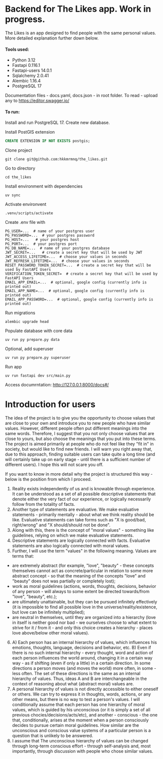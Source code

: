 Backend for The Likes app. Work in progress.
===========================================

The Likes is an app designed to find people with the same personal values. More detailed explanation further down below.

#### Tools used:
- Python 3.12
- Fastapi 0.116.1
- Fastapi-users 14.0.1
- Sqlalchemy 2.0.41
- Alembic 1.16.4
- PostgreSQL 17


Documentation files - docs.yaml, docs.json - in root folder.
To read - upload any to https://editor.swagger.io/

#### To run:

Install and run PostgreSQL 17.
Create new database.

Install PostGIS extension
```sql
CREATE EXTENSION IF NOT EXISTS postgis;
```

Clone project
```shell
git clone git@github.com:hkkmrmnq/the_likes.git
```

Go to directory
```shell
cd the_likes
```

Install environment with dependencies
```shell
uv sync
```

Activate environvent
```shell
.venv/scripts/activate
```

Create .env file with
```
PG_USER=...  # name of your postgres user
PG_PASSWORD=...  # your postgres password
PG_HOST=...   # your postgres host
PG_PORT=...  # your postgres port
PG_DB_NAME=...  # name of your postgres database
JWT_SECRET=...   # create a secret key that will be used by JWT
JWT_ACCESS_LIFETIME=...  # choose your values in seconds
JWT_REFRESH_LIFETIME=...  # choose your values in seconds
RESET_PASSWORD_TOKEN_SECRET=...  # create a secret key that will be used by FastAPI Users
VERIFICATION_TOKEN_SECRET=  # create a secret key that will be used by FastAPI Users
EMAIL_APP_EMAIL=...  # optional, google config (currently info is printed out)
EMAIL_APP_NAME=...  # optional, google config (currently info is printed out)
EMAIL_APP_PASSWORD=...  # optional, google config (currently info is printed out)
```

Run migrations
```shell
alembic upgrade head
```

Populate database with core data
```shell
uv run py prepare.py data
```

Optional, add superuser
```shell
uv run py prepare.py superuser
```

Run app
```shell
uv run fastapi dev src/main.py
```

Access documrntation: http://127.0.0.1:8000/docs#/





Introduction for users
===========================================

The idea of ​​the project is to give you the opportunity to choose values ​​that are close to your own and introduce you to new people who have similar values.
However, different people often put different meanings into the same words. Therefore, I suggest that you not only choose values ​​that are close to yours, but also choose the meanings that you put into these terms.
The project is aimed primarily at people who do not feel like they "fit in" in society, but would like to find new friends. I will warn you right away that, due to this approach, finding suitable users can take quite a long time (and will certainly take up on early stage - until there is a sufficient number of different users). I hope this will not scare you off.

If you want to know in more detail why the project is structured this way - below is the position from which I proceed.

1. Reality exists independently of us and is knowable through experience. It can be understood as a set of all possible descriptive statements that denote either the very fact of our experience, or logically necessarily follow from the totality of facts.
2. Another type of statements are evaluative. We make evaluative statements - primarily mentally - about what we think reality should be like. Evaluative statements can take forms such as "X is good/bad, right/wrong" and "X should/should not be done".
3. Along with this, there is the concept of "moral values" - something like guidelines, relying on which we make evaluative statements.
4. Descriptive statements are logically connected with facts. Evaluative statements are also logically connected with moral values.
5. Further, I will use the term "values" in the following meaning. Values ​​are terms that:
- are extremely abstract (for example, "love", "beauty" - these concepts themselves cannot act as concrete/particular in relation to some more abstract concept - so that the meaning of the concepts "love" and "beauty" does not was partially or completely lost);
- work as moral guidelines (actions, words, thoughts, decisions, behavior of any person - will always to some extent be directed towards/from "love", "beauty", etc.);
- are ultimately unattainable, but they can be pursued infinitely effectively (it is impossible to find all possible love in the universe/reality/existence, but love can be infinitely multiplied);
- are neutral in themselves, until they are organized into a hierarchy (love in itself is neither good nor bad - we ourselves choose to what extent to strive for it / from it - and only this choice creates a hierarchy - places love above/below other moral values).
6. A) Each person has an internal hierarchy of values, which influences his emotions, thoughts, language, decisions and behavior, etc. B) Even if there is no such internal hierarchy - every thought, word and action of each person influences the world around, changing it in a certain way way - as if shifting (even if only a little) in a certain direction. In some directions a person moves (and moves the world) more often, in some - less often. The set of these directions is the same as an internal hierarchy of values.
Thus, ideas A and B are interchangeable in the context of reasoning about what (abstract moral) values ​​are.
7. A personal hierarchy of values ​​is not directly accessible to either oneself or others. We can try to express it in thoughts, words, actions, or any other means, but there is no way to test a person's values. I will conditionally assume that each person has one hierarchy of moral values, which is guided by his unconscious (or it is simply a set of all previous chocies/decisions/acts/etc), and another - conscious - the one that, conditionally, arises at the moment when a person consciously decides to pursue certain moral guidelines. How similar are the unconscious and conscious value systems of a particular person is a question that is unlikely to be answered.
8. I assume that The unconscious hierarchy of values ​​can be changed through long-term conscious effort - through self-analysis and, most importantly, through discussion with people who chose similar values.